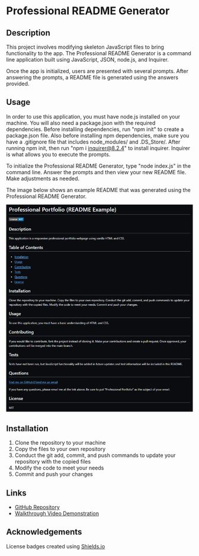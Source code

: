 # Professional README Generator

## Description
This project involves modifying skeleton JavaScript files to bring functionality to the app. The Professional README Generator is a command line application built using JavaScript, JSON, node.js, and Inquirer. 

Once the app is initialized, users are presented with several prompts. After answering the prompts, a README file is generated using the answers provided. 


## Usage
In order to use this application, you must have node.js installed on your machine. You will also need a package.json with the required dependencies. Before installing dependencies, run "npm init" to create a package.json file. Also before installing npm dependencies, make sure you have a .gitignore file that includes node_modules/ and .DS_Store/. After running npm init, then run "npm i inquirer@8.2.4" to install inquirer. Inquirer is what allows you to execute the prompts.

To initialize the Professional README Generator, type "node index.js" in the command line. Answer the prompts and then view your new README file. Make adjustments as needed.

The image below shows an example README that was generated using the Professional README Generator.

![Generated README Example](./images/generated-readme.png)

## Installation
1. Clone the repository to your machine
2. Copy the files to your own repository
3. Conduct the git add, commit, and push commands to update your repository with the copied files
4. Modify the code to meet your needs
5. Commit and push your changes


## Links
- [GitHub Repository](https://github.com/hwoolford/professional-readme-generator) 
- [Walkthrough Video Demonstration](https://drive.google.com/file/d/12aQ34LhcWG4ekgFcNFW6GhrvZX8wZ3Lu/view?usp=drive_link)

## Acknowledgements
License badges created using [Shields.io](https://shields.io/badges/static-badge)